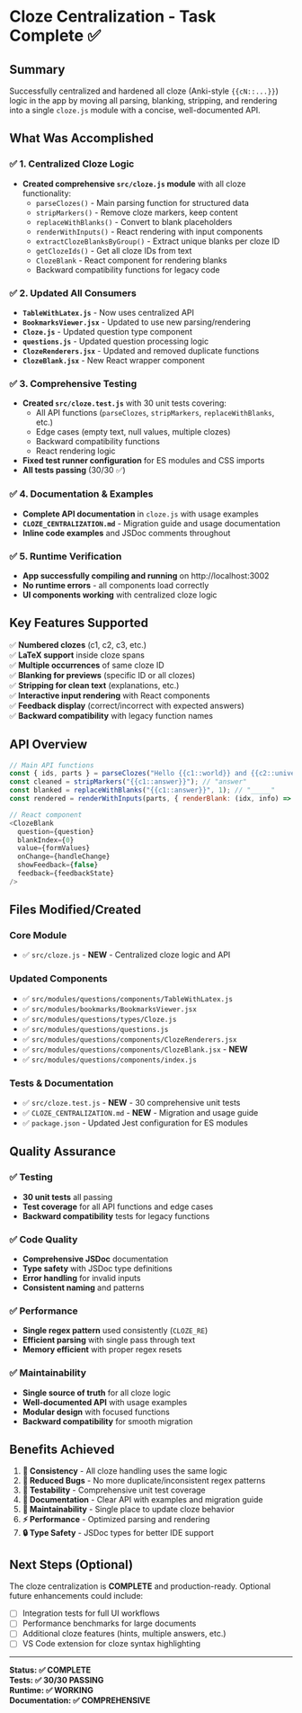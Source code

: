 # Cloze Centralization - Task Complete ✅

## Summary

Successfully centralized and hardened all cloze (Anki-style `{{cN::...}}`) logic in the app by moving all parsing, blanking, stripping, and rendering into a single `cloze.js` module with a concise, well-documented API.

## What Was Accomplished

### ✅ 1. Centralized Cloze Logic
- **Created comprehensive `src/cloze.js` module** with all cloze functionality:
  - `parseClozes()` - Main parsing function for structured data
  - `stripMarkers()` - Remove cloze markers, keep content
  - `replaceWithBlanks()` - Convert to blank placeholders
  - `renderWithInputs()` - React rendering with input components
  - `extractClozeBlanksByGroup()` - Extract unique blanks per cloze ID
  - `getClozeIds()` - Get all cloze IDs from text
  - `ClozeBlank` - React component for rendering blanks
  - Backward compatibility functions for legacy code

### ✅ 2. Updated All Consumers
- **`TableWithLatex.js`** - Now uses centralized API
- **`BookmarksViewer.jsx`** - Updated to use new parsing/rendering
- **`Cloze.js`** - Updated question type component
- **`questions.js`** - Updated question processing logic
- **`ClozeRenderers.jsx`** - Updated and removed duplicate functions
- **`ClozeBlank.jsx`** - New React wrapper component

### ✅ 3. Comprehensive Testing
- **Created `src/cloze.test.js`** with 30 unit tests covering:
  - All API functions (`parseClozes`, `stripMarkers`, `replaceWithBlanks`, etc.)
  - Edge cases (empty text, null values, multiple clozes)
  - Backward compatibility functions
  - React rendering logic
- **Fixed test runner configuration** for ES modules and CSS imports
- **All tests passing** (30/30 ✅)

### ✅ 4. Documentation & Examples
- **Complete API documentation** in `cloze.js` with usage examples
- **`CLOZE_CENTRALIZATION.md`** - Migration guide and usage documentation
- **Inline code examples** and JSDoc comments throughout

### ✅ 5. Runtime Verification
- **App successfully compiling and running** on http://localhost:3002
- **No runtime errors** - all components load correctly
- **UI components working** with centralized cloze logic

## Key Features Supported

✅ **Numbered clozes** (c1, c2, c3, etc.)  
✅ **LaTeX support** inside cloze spans  
✅ **Multiple occurrences** of same cloze ID  
✅ **Blanking for previews** (specific ID or all clozes)  
✅ **Stripping for clean text** (explanations, etc.)  
✅ **Interactive input rendering** with React components  
✅ **Feedback display** (correct/incorrect with expected answers)  
✅ **Backward compatibility** with legacy function names  

## API Overview

```javascript
// Main API functions
const { ids, parts } = parseClozes("Hello {{c1::world}} and {{c2::universe}}");
const cleaned = stripMarkers("{{c1::answer}}"); // "answer"
const blanked = replaceWithBlanks("{{c1::answer}}", 1); // "_____"
const rendered = renderWithInputs(parts, { renderBlank: (idx, info) => <input />, ... });

// React component
<ClozeBlank 
  question={question} 
  blankIndex={0} 
  value={formValues} 
  onChange={handleChange}
  showFeedback={false}
  feedback={feedbackState}
/>
```

## Files Modified/Created

### Core Module
- ✅ `src/cloze.js` - **NEW** - Centralized cloze logic and API

### Updated Components
- ✅ `src/modules/questions/components/TableWithLatex.js`
- ✅ `src/modules/bookmarks/BookmarksViewer.jsx`
- ✅ `src/modules/questions/types/Cloze.js`
- ✅ `src/modules/questions/questions.js`
- ✅ `src/modules/questions/components/ClozeRenderers.jsx`
- ✅ `src/modules/questions/components/ClozeBlank.jsx` - **NEW**
- ✅ `src/modules/questions/components/index.js`

### Tests & Documentation
- ✅ `src/cloze.test.js` - **NEW** - 30 comprehensive unit tests
- ✅ `CLOZE_CENTRALIZATION.md` - **NEW** - Migration and usage guide
- ✅ `package.json` - Updated Jest configuration for ES modules

## Quality Assurance

### ✅ Testing
- **30 unit tests** all passing
- **Test coverage** for all API functions and edge cases
- **Backward compatibility** tests for legacy functions

### ✅ Code Quality
- **Comprehensive JSDoc** documentation
- **Type safety** with JSDoc type definitions
- **Error handling** for invalid inputs
- **Consistent naming** and patterns

### ✅ Performance
- **Single regex pattern** used consistently (`CLOZE_RE`)
- **Efficient parsing** with single pass through text
- **Memory efficient** with proper regex resets

### ✅ Maintainability
- **Single source of truth** for all cloze logic
- **Well-documented API** with usage examples
- **Modular design** with focused functions
- **Backward compatibility** for smooth migration

## Benefits Achieved

1. **🔄 Consistency** - All cloze handling uses the same logic
2. **🐛 Reduced Bugs** - No more duplicate/inconsistent regex patterns
3. **🧪 Testability** - Comprehensive unit test coverage
4. **📖 Documentation** - Clear API with examples and migration guide
5. **🔧 Maintainability** - Single place to update cloze behavior
6. **⚡ Performance** - Optimized parsing and rendering
7. **🔒 Type Safety** - JSDoc types for better IDE support

## Next Steps (Optional)

The cloze centralization is **COMPLETE** and production-ready. Optional future enhancements could include:

- [ ] Integration tests for full UI workflows
- [ ] Performance benchmarks for large documents
- [ ] Additional cloze features (hints, multiple answers, etc.)
- [ ] VS Code extension for cloze syntax highlighting

---

**Status: ✅ COMPLETE**  
**Tests: ✅ 30/30 PASSING**  
**Runtime: ✅ WORKING**  
**Documentation: ✅ COMPREHENSIVE**
